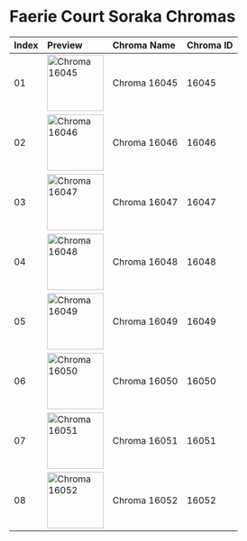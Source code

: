 # Faerie Court Soraka Chromas

| Index | Preview | Chroma Name | Chroma ID |
|:---|:---|:---|:---|
| 01 | <img src='https://raw.communitydragon.org/latest/plugins/rcp-be-lol-game-data/global/default/v1/champion-chroma-images/16/16045.png' alt='Chroma 16045' width='100'> | Chroma 16045 | 16045 |
| 02 | <img src='https://raw.communitydragon.org/latest/plugins/rcp-be-lol-game-data/global/default/v1/champion-chroma-images/16/16046.png' alt='Chroma 16046' width='100'> | Chroma 16046 | 16046 |
| 03 | <img src='https://raw.communitydragon.org/latest/plugins/rcp-be-lol-game-data/global/default/v1/champion-chroma-images/16/16047.png' alt='Chroma 16047' width='100'> | Chroma 16047 | 16047 |
| 04 | <img src='https://raw.communitydragon.org/latest/plugins/rcp-be-lol-game-data/global/default/v1/champion-chroma-images/16/16048.png' alt='Chroma 16048' width='100'> | Chroma 16048 | 16048 |
| 05 | <img src='https://raw.communitydragon.org/latest/plugins/rcp-be-lol-game-data/global/default/v1/champion-chroma-images/16/16049.png' alt='Chroma 16049' width='100'> | Chroma 16049 | 16049 |
| 06 | <img src='https://raw.communitydragon.org/latest/plugins/rcp-be-lol-game-data/global/default/v1/champion-chroma-images/16/16050.png' alt='Chroma 16050' width='100'> | Chroma 16050 | 16050 |
| 07 | <img src='https://raw.communitydragon.org/latest/plugins/rcp-be-lol-game-data/global/default/v1/champion-chroma-images/16/16051.png' alt='Chroma 16051' width='100'> | Chroma 16051 | 16051 |
| 08 | <img src='https://raw.communitydragon.org/latest/plugins/rcp-be-lol-game-data/global/default/v1/champion-chroma-images/16/16052.png' alt='Chroma 16052' width='100'> | Chroma 16052 | 16052 |
